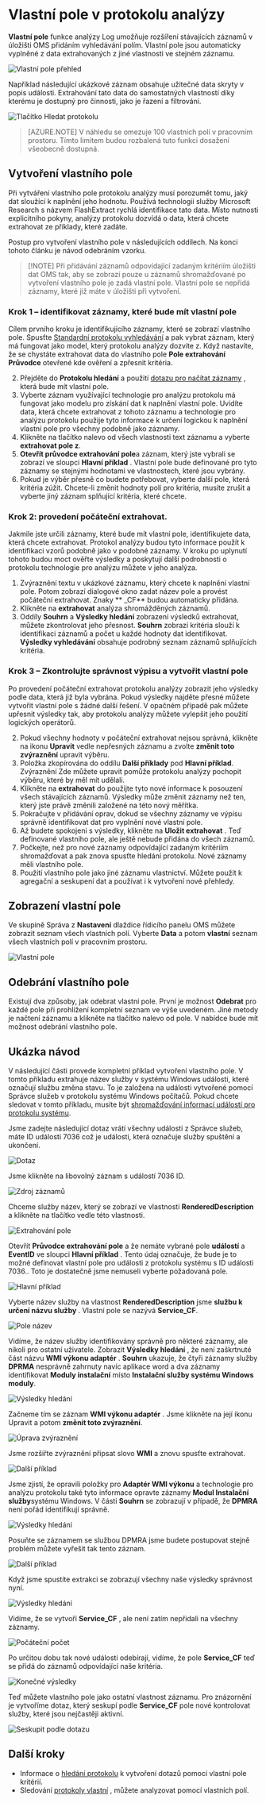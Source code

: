 <properties
   pageTitle="Vlastní pole v protokolu analýzy | Microsoft Azure"
   description="Vlastní pole funkce analýzy Log umožňuje vytvořit vyhledávání polím z dat OMS přidat do vlastnosti shromážděných záznamu.  Tento článek popisuje postup vytvoření vlastní pole a poskytuje podrobné informace událost nastavit jako ukázka."
   services="log-analytics"
   documentationCenter=""
   authors="bwren"
   manager="jwhit"
   editor="tysonn" />
<tags
   ms.service="log-analytics"
   ms.devlang="na"
   ms.topic="article"
   ms.tgt_pltfrm="na"
   ms.workload="infrastructure-services"
   ms.date="10/18/2016"
   ms.author="bwren" />

# <a name="custom-fields-in-log-analytics"></a>Vlastní pole v protokolu analýzy

**Vlastní pole** funkce analýzy Log umožňuje rozšíření stávajících záznamů v úložišti OMS přidáním vyhledávání polím.  Vlastní pole jsou automaticky vyplněné z data extrahovaných z jiné vlastnosti ve stejném záznamu.

![Vlastní pole přehled](media/log-analytics-custom-fields/overview.png)

Například následující ukázkové záznam obsahuje užitečné data skryty v popis události.  Extrahování tato data do samostatných vlastností díky kterému je dostupný pro činnosti, jako je řazení a filtrování.

![Tlačítko Hledat protokolu](media/log-analytics-custom-fields/sample-extract.png)

>[AZURE.NOTE] V náhledu se omezuje 100 vlastních polí v pracovním prostoru.  Tímto limitem budou rozbalená tuto funkci dosažení všeobecně dostupná.

## <a name="creating-a-custom-field"></a>Vytvoření vlastního pole

Při vytváření vlastního pole protokolu analýzy musí porozumět tomu, jaký dat sloužící k naplnění jeho hodnotu.  Používá technologii služby Microsoft Research s názvem FlashExtract rychlá identifikace tato data.  Místo nutnosti explicitního pokyny, analýzy protokolu dozvídá o data, která chcete extrahovat ze příklady, které zadáte.

Postup pro vytvoření vlastního pole v následujících oddílech.  Na konci tohoto článku je návod odebráním vzorku.

> [!NOTE] Při přidávání záznamů odpovídající zadaným kritériím úložišti dat OMS tak, aby se zobrazí pouze u záznamů shromažďované po vytvoření vlastního pole je zadá vlastní pole.  Vlastní pole se nepřidá záznamy, které již máte v úložišti při vytvoření.

### <a name="step-1--identify-records-that-will-have-the-custom-field"></a>Krok 1 – identifikovat záznamy, které bude mít vlastní pole
Cílem prvního kroku je identifikujícího záznamy, které se zobrazí vlastního pole.  Spusťte [Standardní protokolu vyhledávání](log-analytics-log-searches.md) a pak vybrat záznam, který má fungovat jako model, který protokolu analýzy dozvíte z.  Když nastavíte, že se chystáte extrahovat data do vlastního pole **Pole extrahování Průvodce** otevřené kde ověření a zpřesnit kritéria.

2. Přejděte do **Protokolu hledání** a použití [dotazu pro načítat záznamy](log-analytics-log-searches.md) , která bude mít vlastní pole.
2. Vyberte záznam využívající technologie pro analýzu protokolu má fungovat jako modelu pro získání dat k naplnění vlastní pole.  Uvidíte data, která chcete extrahovat z tohoto záznamu a technologie pro analýzu protokolu použije tyto informace k určení logickou k naplnění vlastní pole pro všechny podobně jako záznamy.
3. Klikněte na tlačítko nalevo od všech vlastnosti text záznamu a vyberte **extrahovat pole z**.
4. **Otevřít průvodce extrahování pole**a záznam, který jste vybrali se zobrazí ve sloupci **Hlavní příklad** .  Vlastní pole bude definované pro tyto záznamy se stejnými hodnotami ve vlastnostech, které jsou vybrány.  
5. Pokud je výběr přesně co budete potřebovat, vyberte další pole, která kritéria zúžit.  Chcete-li změnit hodnoty polí pro kritéria, musíte zrušit a vyberte jiný záznam splňující kritéria, které chcete.

### <a name="step-2---perform-initial-extract"></a>Krok 2: provedení počáteční extrahovat.
Jakmile jste určili záznamy, které bude mít vlastní pole, identifikujete data, která chcete extrahovat.  Protokol analýzy budou tyto informace použít k identifikaci vzorů podobně jako v podobné záznamy.  V kroku po uplynutí tohoto budou moct ověřte výsledky a poskytují další podrobnosti o protokolu technologie pro analýzu můžete v jeho analýza.

1. Zvýraznění textu v ukázkové záznamu, který chcete k naplnění vlastní pole.  Potom zobrazí dialogové okno zadat název pole a provést počáteční extrahovat.  Znaky ** \_CF** budou automaticky přidána.
2. Klikněte na **extrahovat** analýza shromážděných záznamů.  
3. Oddíly **Souhrn** a **Výsledky hledání** zobrazení výsledků extrahovat, můžete zkontrolovat jeho přesnost.  **Souhrn** zobrazí kritéria slouží k identifikaci záznamů a počet u každé hodnoty dat identifikovat.  **Výsledky vyhledávání** obsahuje podrobný seznam záznamů splňujících kritéria.


### <a name="step-3--verify-accuracy-of-the-extract-and-create-custom-field"></a>Krok 3 – Zkontrolujte správnost výpisu a vytvořit vlastní pole

Po provedení počáteční extrahovat protokolu analýzy zobrazit jeho výsledky podle data, která již byla vybrána.  Pokud výsledky najděte přesné můžete vytvořit vlastní pole s žádné další řešení.  V opačném případě pak můžete upřesnit výsledky tak, aby protokolu analýzy můžete vylepšit jeho použití logických operátorů.

2.  Pokud všechny hodnoty v počáteční extrahovat nejsou správná, klikněte na ikonu **Upravit** vedle nepřesných záznamu a zvolte **změnit toto zvýraznění** upravit výběru.
3.  Položka zkopírována do oddílu **Další příklady** pod **Hlavní příklad**.  Zvýraznění Zde můžete upravit pomůže protokolu analýzy pochopit výběru, které by měl mít udělali.
4.  Klikněte na **extrahovat** do použijte tyto nové informace k posouzení všech stávajících záznamů.  Výsledky může změnit záznamy než ten, který jste právě změnili založené na této nový měřítka.
5.  Pokračujte v přidávání oprav, dokud se všechny záznamy ve výpisu správně identifikovat dat pro vyplnění nové vlastní pole.
6. Až budete spokojeni s výsledky, klikněte na **Uložit extrahovat** .  Teď definované vlastního pole, ale ještě nebude přidána do všech záznamů.
7.  Počkejte, než pro nové záznamy odpovídající zadaným kritériím shromažďovat a pak znova spusťte hledání protokolu. Nové záznamy měli vlastního pole.
8.  Použití vlastního pole jako jiné záznamu vlastnictví.  Můžete použít k agregační a seskupení dat a používat i k vytvoření nové přehledy.


## <a name="viewing-custom-fields"></a>Zobrazení vlastní pole
Ve skupině Správa z **Nastavení** dlaždice řídicího panelu OMS můžete zobrazit seznam všech vlastních polí.  Vyberte **Data** a potom **vlastní** seznam všech vlastních polí v pracovním prostoru.  

![Vlastní pole](media/log-analytics-custom-fields/list.png)

## <a name="removing-a-custom-field"></a>Odebrání vlastního pole
Existují dva způsoby, jak odebrat vlastní pole.  První je možnost **Odebrat** pro každé pole při prohlížení kompletní seznam ve výše uvedeném.  Jiné metody je načtení záznamu a klikněte na tlačítko nalevo od pole.  V nabídce bude mít možnost odebrání vlastního pole.

## <a name="sample-walkthrough"></a>Ukázka návod

V následující části provede kompletní příklad vytvoření vlastního pole.  V tomto příkladu extrahuje název služby v systému Windows události, které označují službu změna stavu.  To je založena na události vytvořené pomocí Správce služeb v protokolu systému Windows počítačů.  Pokud chcete sledovat v tomto příkladu, musíte být [shromažďování informací událostí pro protokolu systému](log-analytics-data-sources-windows-events.md).

Jsme zadejte následující dotaz vrátí všechny události z Správce služeb, máte ID události 7036 což je události, která označuje služby spuštění a ukončení.

![Dotaz](media/log-analytics-custom-fields/query.png)

Jsme klikněte na libovolný záznam s událostí 7036 ID.

![Zdroj záznamů](media/log-analytics-custom-fields/source-record.png)

Chceme služby název, který se zobrazí ve vlastnosti **RenderedDescription** a klikněte na tlačítko vedle této vlastnosti.

![Extrahování pole](media/log-analytics-custom-fields/extract-fields.png)

Otevřít **Průvodce extrahování pole** a že nemáte vybrané pole **událostí** a **EventID** ve sloupci **Hlavní příklad** .  Tento údaj označuje, že bude je to možné definovat vlastní pole pro události z protokolu systému s ID události 7036..  Toto je dostatečně jsme nemuseli vyberte požadovaná pole.

![Hlavní příklad](media/log-analytics-custom-fields/main-example.png)

Vyberte název služby na vlastnost **RenderedDescription** jsme **službu k určení názvu služby** .  Vlastní pole se nazývá **Service_CF**.

![Pole název](media/log-analytics-custom-fields/field-title.png)

Vidíme, že název služby identifikovány správně pro některé záznamy, ale nikoli pro ostatní uživatele.   Zobrazit **Výsledky hledání** , že není zaškrtnuté část názvu **WMI výkonu adaptér** .  **Souhrn** ukazuje, že čtyři záznamy služby **DPRMA** nesprávně zahrnuty navíc aplikace word a dva záznamy identifikovat **Moduly instalační** místo **Instalační služby systému Windows moduly**.  

![Výsledky hledání](media/log-analytics-custom-fields/search-results-01.png)

Začneme tím se záznam **WMI výkonu adaptér** .  Jsme klikněte na její ikonu Upravit a potom **změnit toto zvýraznění**.  

![Úprava zvýraznění](media/log-analytics-custom-fields/modify-highlight.png)

Jsme rozšiřte zvýraznění připsat slovo **WMI** a znovu spusťte extrahovat.  

![Další příklad](media/log-analytics-custom-fields/additional-example-01.png)

Jsme zjistí, že opravili položky pro **Adaptér WMI výkonu** a technologie pro analýzu protokolu také tyto informace opravte záznamy **Modul Instalační služby**systému Windows.  V části **Souhrn** se zobrazují v případě, že **DPMRA** není pořád identifikují správně.

![Výsledky hledání](media/log-analytics-custom-fields/search-results-02.png)

Posuňte se záznamem se službou DPMRA jsme budete postupovat stejně problém můžete vyřešit tak tento záznam.

![Další příklad](media/log-analytics-custom-fields/additional-example-02.png)

 Když jsme spustíte extrakci se zobrazují všechny naše výsledky správnost nyní.

![Výsledky hledání](media/log-analytics-custom-fields/search-results-03.png)

Vidíme, že se vytvoří **Service_CF** , ale není zatím nepřidali na všechny záznamy.

![Počáteční počet](media/log-analytics-custom-fields/initial-count.png)

Po určitou dobu tak nové události odebírají, vidíme, že pole **Service_CF** teď se přidá do záznamů odpovídající naše kritéria.

![Konečné výsledky](media/log-analytics-custom-fields/final-results.png)

Teď můžete vlastního pole jako ostatní vlastnost záznamu.  Pro znázornění je vytvoříme dotaz, který seskupí podle **Service_CF** pole nové kontrolovat služby, které jsou nejčastěji aktivní.

![Seskupit podle dotazu](media/log-analytics-custom-fields/query-group.png)

## <a name="next-steps"></a>Další kroky

- Informace o [hledání protokolu](log-analytics-log-searches.md) k vytvoření dotazů pomocí vlastní pole kritérií.
- Sledování [protokoly vlastní](log-analytics-data-sources-custom-logs.md) , můžete analyzovat pomocí vlastních polí.